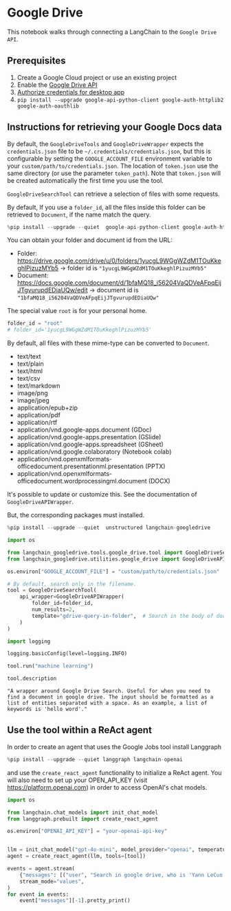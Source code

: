 # Google Drive

This notebook walks through connecting a LangChain to the `Google Drive API`.

## Prerequisites

1. Create a Google Cloud project or use an existing project
1. Enable the [Google Drive API](https://console.cloud.google.com/flows/enableapi?apiid=drive.googleapis.com)
1. [Authorize credentials for desktop app](https://developers.google.com/drive/api/quickstart/python#authorize_credentials_for_a_desktop_application)
1. `pip install --upgrade google-api-python-client google-auth-httplib2 google-auth-oauthlib`

## Instructions for retrieving your Google Docs data
By default, the `GoogleDriveTools` and `GoogleDriveWrapper` expects the `credentials.json` file to be `~/.credentials/credentials.json`, but this is configurable by setting the `GOOGLE_ACCOUNT_FILE` environment variable to your `custom/path/to/credentials.json`. 
The location of `token.json` use the same directory (or use the parameter `token_path`). Note that `token.json` will be created automatically the first time you use the tool.

`GoogleDriveSearchTool` can retrieve a selection of files with some requests. 

By default, If you use a `folder_id`, all the files inside this folder can be retrieved to `Document`, if the name match the query.



```python
%pip install --upgrade --quiet  google-api-python-client google-auth-httplib2 google-auth-oauthlib langchain-community
```

You can obtain your folder and document id from the URL:

* Folder: https://drive.google.com/drive/u/0/folders/1yucgL9WGgWZdM1TOuKkeghlPizuzMYb5 -> folder id is `"1yucgL9WGgWZdM1TOuKkeghlPizuzMYb5"`
* Document: https://docs.google.com/document/d/1bfaMQ18_i56204VaQDVeAFpqEijJTgvurupdEDiaUQw/edit -> document id is `"1bfaMQ18_i56204VaQDVeAFpqEijJTgvurupdEDiaUQw"`

The special value `root` is for your personal home.


```python
folder_id = "root"
# folder_id='1yucgL9WGgWZdM1TOuKkeghlPizuzMYb5'
```

By default, all files with these mime-type can be converted to `Document`.
- text/text
- text/plain
- text/html
- text/csv
- text/markdown
- image/png
- image/jpeg
- application/epub+zip
- application/pdf
- application/rtf
- application/vnd.google-apps.document (GDoc)
- application/vnd.google-apps.presentation (GSlide)
- application/vnd.google-apps.spreadsheet (GSheet)
- application/vnd.google.colaboratory (Notebook colab)
- application/vnd.openxmlformats-officedocument.presentationml.presentation (PPTX)
- application/vnd.openxmlformats-officedocument.wordprocessingml.document (DOCX)

It's possible to update or customize this. See the documentation of `GoogleDriveAPIWrapper`.

But, the corresponding packages must installed.


```python
%pip install --upgrade --quiet  unstructured langchain-googledrive
```


```python
import os

from langchain_googledrive.tools.google_drive.tool import GoogleDriveSearchTool
from langchain_googledrive.utilities.google_drive import GoogleDriveAPIWrapper

os.environ["GOOGLE_ACCOUNT_FILE"] = "custom/path/to/credentials.json"

# By default, search only in the filename.
tool = GoogleDriveSearchTool(
    api_wrapper=GoogleDriveAPIWrapper(
        folder_id=folder_id,
        num_results=2,
        template="gdrive-query-in-folder",  # Search in the body of documents
    )
)
```


```python
import logging

logging.basicConfig(level=logging.INFO)
```


```python
tool.run("machine learning")
```


```python
tool.description
```



```output
"A wrapper around Google Drive Search. Useful for when you need to find a document in google drive. The input should be formatted as a list of entities separated with a space. As an example, a list of keywords is 'hello word'."
```


## Use the tool within a ReAct agent

In order to create an agent that uses the Google Jobs tool install Langgraph


```python
%pip install --upgrade --quiet langgraph langchain-openai
```

and use the `create_react_agent` functionality to initialize a ReAct agent. You will also need to set up your OPEN_API_KEY (visit https://platform.openai.com) in order to access OpenAI's chat models.


```python
import os

from langchain.chat_models import init_chat_model
from langgraph.prebuilt import create_react_agent

os.environ["OPENAI_API_KEY"] = "your-openai-api-key"


llm = init_chat_model("gpt-4o-mini", model_provider="openai", temperature=0)
agent = create_react_agent(llm, tools=[tool])

events = agent.stream(
    {"messages": [("user", "Search in google drive, who is 'Yann LeCun' ?")]},
    stream_mode="values",
)
for event in events:
    event["messages"][-1].pretty_print()
```
